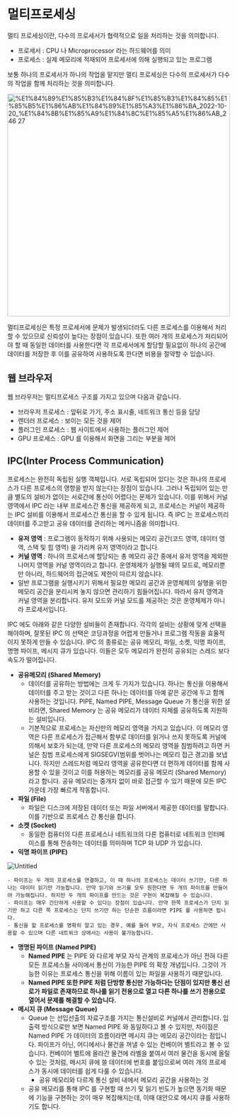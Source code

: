 # 멀티프로세싱

멀티 프로세싱이란, 다수의 프로세서가 협력적으로 일을 처리하는 것을 의미합니다.

- 프로세서 : CPU 나 Microprocessor 라는 하드웨어를 의미
- 프로세스 : 실제 메모리에 적재되어 프로세서에 의해 실행되고 있는 프로그램

보통 하나의 프로세서가 하나의 작업을 맡지만 멀티 프로세싱은 다수의 프로세서가 다수의 작업을 함께 처리하는 것을 의미합니다.

<img width="503" alt="%E1%84%89%E1%85%B3%E1%84%8F%E1%85%B3%E1%84%85%E1%85%B5%E1%86%AB%E1%84%89%E1%85%A3%E1%86%BA_2022-10-20_%E1%84%8B%E1%85%A9%E1%84%8C%E1%85%A5%E1%86%AB_2 46 27" src="https://user-images.githubusercontent.com/67513311/196779127-e3f1d0ee-2ba1-40ab-829b-59f0f2ae8382.png">

멀티프로세싱은 특정 프로세서에 문제가 발생되더라도 다른 프로세스를 이용해서 처리할 수 있으므로 신뢰성이 높다는 장점이 있습니다. 또한 여러 개의 프로세스가 처리되어야 할 때 동일한 데이터를 사용한다면 각 프로세서에게 할당할 필요없이 하나의 공간에 데이터를 저장한 후 이를 공유하여 사용하도록 한다면 비용을 절약할 수 있습니다.

## 웹 브라우저

웹 브라우저는 멀티프로세스 구조를 가지고 있으며 다음과 같습니다.

- 브라우저 프로세스 : 앞뒤로 가기, 주소 표시줄, 네트워크 통신 등을 담당
- 렌더러 프로세스 : 보이는 모든 것을 제어
- 플러그인 프로세스 : 웹 사이트에서 사용하는 플러그인 제어
- GPU 프로세스 : GPU 를 이용해서 화면을 그리는 부분을 제어

## IPC(Inter Process Communication)

프로세스는 완전히 독립된 실행 객체입니다. 서로 독립되어 있다는 것은 하나의 프로세스가 다른 프로세스의 영향을 받지 않는다는 장점이 있습니다. 그러나 독립되어 있는 만큼 별도의 설비가 없이는 서로간에 통신이 어렵다는 문제가 있습니다. 이를 위해서 커널 영역에서 IPC 라는 내부 프로세스간 통신을 제공하게 되고, 프로세스는 커널이 제공하는 IPC 설비를 이용해서 프로세스간 통신을 할 수 있게 됩니다. 즉 IPC 는 프로세스끼리 데이터를 주고받고 공유 데이터를 관리하는 메커니즘을 의미합니다.

- **유저 영역** : 프로그램이 동작하기 위해 사용되는 메모리 공간(코드 영역, 데이터 영역, 스택 및 힙 영역) 을 가리켜 유저 영역이라고 합니다.
- **커널 영역** : 하나의 프로세스에 할당되는 총 메모리 공간 중에서 유저 영역을 제외한 나머지 영역을 커널 영역이라고 합니다. 운영체제가 실행될 때의 모드로, 메모리뿐만 아니라, 하드웨어의 접근에도 제한이 따르지 않습니다.
- 일반 프로그램을 실행시키기 위해서 필요한 메모리 공간과 운영체제의 실행을 위한 메모리 공간을 분리시켜 놓지 않으면 관리하기 힘들어집니다. 따라서 유저 영역과 커널 영역을 분리합니다. 유저 모드와 커널 모드를 제공하는 것은 운영체제가 아니라 프로세서입니다.

IPC 에도 아래와 같은 다양한 설비들이 존재합니다. 각각의 설비는 상황에 맞게 선택을 해야하며, 잘못된 IPC 의 선택은 코딩과정을 어렵게 만들거나 프로그램 작동을 효율적이지 못하게 만들 수 있습니다. IPC 의 종류로는 공유 메모리, 파일, 소켓, 익명 파이프, 명명 파이프, 메시지 큐가 있습니다. 이들은 모두 메모리가 완전히 공유되는 스레드 보다 속도가 떨어집니다.

- **공유메모리 (Shared Memory)**
    - 데이터를 공유하는 방법에는 크게 두 가지가 있습니다. 하나는 통신을 이용해서 데이터를 주고 받는 것이고 다른 하나는 데이터를 아예 같은 공간에 두고 함께 사용하는 것입니다. PIPE, Named PIPE, Message Queue 가 통신을 위한 설비라면, Shared Memory 는 공유 메모리가 데이터 자체를 공유하도록 지원하는 설비입니다.
    - 기본적으로 프로세스는 자신만의 메모리 영역을 가지고 있습니다. 이 메모리 영역은 다른 프로세스가 접근해서 함부로 데이터를 읽거나 쓰지 못하도록 커널에 의해서 보호가 되는데, 만약 다른 프로세스의 메모리 영역을 침범하려고 하면 커널은 침범 프로세스에게 SIGSEGV(범위를 벗어나는 메모리 접근 경고)를 보냅니다. 하지만 스레드처럼 메모리 영역을 공유한다면 더 편하게 데이터를 함께 사용할 수 있을 것이고 이를 허용하는 메모리를 공유 메모리 (Shared Memory) 라고 합니다. 공유 메모리는 중개자 없이 바로 접근할 수 있기 때문에 모든 IPC 가운데 가장 빠르게 작동합니다.
- **파일 (File)**
    - 파일은 디스크에 저장된 데이터 또는 파일 서버에서 제공한 데이터를 말합니다. 이를 기반으로 프로세스 간 통신을 합니다.
- **소켓 (Socket)**
    - 동일한 컴퓨터의 다른 프로세스나 네트워크의 다른 컴퓨터로 네트워크 인터페이스를 통해 전송하는 데이터를 의미하며 TCP 와 UDP 가 있습니다.
- **익명 파이프 (PIPE)**
    
    
![Untitled](https://user-images.githubusercontent.com/67513311/196779372-e4e4fcb4-b5fa-4194-aec7-de7bba967cc9.png)

    
    - 파이프는 두 개의 프로세스를 연결하고, 이 때 하나의 프로세스는 데이터 쓰기만, 다른 하나는 데이터 읽기만 가능합니다. 만약 읽기와 쓰기를 모두 원한다면 두 개의 파이프를 만들어야 가능해집니다. 하지만 두 개의 파이프를 만드는 것은 구현이 복잡해질 수 있습니다.
    - 파이프는 매우 간단하게 사용할 수 있다는 장점이 있습니다. 만약 한쪽 프로세스가 단지 읽기만 하고 다른 쪽 프로세스는 단지 쓰기만 하는 단순한 흐름이라면 PIPE 를 사용하면 됩니다.
    - 통신을 할 프로세스를 명확히 알고 있는 경우, 예를 들어 부모, 자식 프로세스 간에만 사용할 수 있으며 다른 네트워크 상에서는 사용이 불가능합니다.
- **명명된 파이프 (Named PIPE)**
    - **Named PIPE** 는 PIPE 와 다르게 부모 자식 관계의 프로세스가 아닌 전혀 다른 모든 프로세스들 사이에서 통신이 가능한 PIPE 의 확장 개념입니다. 그것이 가능한 이유는 프로세스 통신을 위해 이름이 있는 파일을 사용하기 때문입니다.
    - **Named PIPE 또한 PIPE 처럼 단방향 통신만 가능하다는 단점이 있지만 통신 선로가 파일로 존재하므로 하나를 읽기 전용으로 열고 다른 하나를 쓰기 전용으로 열어서 문제를 해결할 수 있습니다.**
- **메시지 큐 (Message Queue)**
    - Queue 는 선입선출의 자료구조를 가지는 통신설비로 커널에서 관리합니다. 입출력 방식으로만 보면 Named PIPE 와 동일하다고 볼 수 있지만, 차이점은 Named PIPE 가 데이터의 흐름이라면 메시지 큐는 메모리 공간이라는 점입니다. 파이프가 아닌, 어디에서나 물건을 꺼낼 수 있는 컨베이어 벨트라고 볼 수 있습니다. 컨베이어 벨트에 올라간 물건에 라벨을 붙여서 여러 물건을 동시에 올릴 수 있는 것처럼, 메시지 큐에 쓸 데이터에 번호를 붙임으로써 여러 개의 프로세스가 동시에 데이터를 쉽게 다룰 수 있습니다.
        - 공유 메모리와 다르게 통신 설비 내에서 메모리 공간을 사용하는 것
    - 공유 메모리를 통해 IPC 를 구현할 때 쓰기 및 읽기 빈도가 높으면 동기화 때문에 기능을 구현하는 것이 매우 복잡해지는데, 이때 대안으로 메시지 큐를 사용하기도 합니다.
